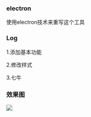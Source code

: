### electron
使用electron技术来重写这个工具

### Log

1.添加基本功能

2.修改样式

3.七牛
### 效果图
![](http://ojlxao0wn.bkt.clouddn.com/blog/2017-01-19_201644.png)
